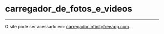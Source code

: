 # carregador_de_fotos_e_videos
 
<hr/>

O site pode ser acessado em: <a href="carregador.infinityfreeapp.com" target="_blank">carregador.infinityfreeapp.com</a>.

